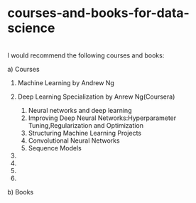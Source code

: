# courses-and-books-for-data-science
<br />
I would recommend the following courses and books:
<br />

a) Courses
<br />

1. Machine Learning by Andrew Ng


2. Deep Learning Specialization by Anrew Ng(Coursera)
   1. Neural networks and deep learning
   2. Improving Deep Neural Networks:Hyperparameter Tuning,Regularization and Optimization
   3. Structuring Machine Learning Projects
   4. Convolutional Neural Networks
   5. Sequence Models
3.

4.
5.
6.
b) Books
